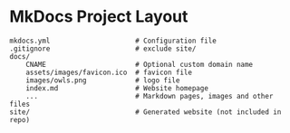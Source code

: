 # MkDocs Project Layout
    
    mkdocs.yml                     # Configuration file
    .gitignore                     # exclude site/ 
    docs/
        CNAME                      # Optional custom domain name
        assets/images/favicon.ico  # favicon file
        images/owls.png            # logo file
        index.md                   # Website homepage
        ...                        # Markdown pages, images and other files
    site/                          # Generated website (not included in repo)

